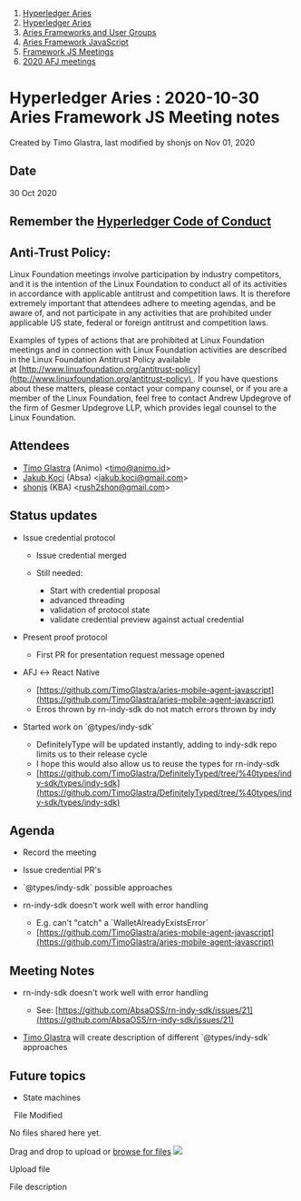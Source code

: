 1. [Hyperledger Aries](index.html)
2. [Hyperledger Aries](Hyperledger-Aries_18481154.html)
3. [Aries Frameworks and User Groups](Aries-Frameworks-and-User-Groups_18481290.html)
4. [Aries Framework JavaScript](Aries-Framework-JavaScript_18482463.html)
5. [Framework JS Meetings](Framework-JS-Meetings_18482467.html)
6. [2020 AFJ meetings](2020-AFJ-meetings_18513105.html)

# Hyperledger Aries : 2020-10-30 Aries Framework JS Meeting notes

Created by Timo Glastra, last modified by shonjs on Nov 01, 2020

## Date

30 Oct 2020

## Remember the [Hyperledger Code of Conduct](https://lf-hyperledger.atlassian.net/wiki/display/HYP/Hyperledger+Code+of+Conduct)

## Anti-Trust Policy:

Linux Foundation meetings involve participation by industry competitors, and it is the intention of the Linux Foundation to conduct all of its activities in accordance with applicable antitrust and competition laws. It is therefore extremely important that attendees adhere to meeting agendas, and be aware of, and not participate in any activities that are prohibited under applicable US state, federal or foreign antitrust and competition laws.

Examples of types of actions that are prohibited at Linux Foundation meetings and in connection with Linux Foundation activities are described in the Linux Foundation Antitrust Policy available at [http://www.linuxfoundation.org/antitrust-policy](http://www.linuxfoundation.org/antitrust-policy) . If you have questions about these matters, please contact your company counsel, or if you are a member of the Linux Foundation, feel free to contact Andrew Updegrove of the firm of Gesmer Updegrove LLP, which provides legal counsel to the Linux Foundation.

## Attendees

- [Timo Glastra](https://lf-hyperledger.atlassian.net/wiki/people/5f64a069a1048d0069073500?ref=confluence) (Animo) &lt;timo@animo.id&gt;
- [Jakub Koci](https://lf-hyperledger.atlassian.net/wiki/people/557058:a09deeb2-174a-4e43-9fd0-890f4d055dd5?ref=confluence) (Absa) &lt;jakub.koci@gmail.com&gt;
- [shonjs](https://lf-hyperledger.atlassian.net/wiki/people/557058:b2736d63-185c-457c-88a1-e84b63da434d?ref=confluence) (KBA) &lt;rush2shon@gmail.com&gt;

## Status updates

- Issue credential protocol
  
  - Issue credential merged
  - Still needed:
    
    - Start with credential proposal
    - advanced threading
    - validation of protocol state
    - validate credential preview against actual credential
- Present proof protocol
  
  - First PR for presentation request message opened
- AFJ ↔ React Native
  
  - [https://github.com/TimoGlastra/aries-mobile-agent-javascript](https://github.com/TimoGlastra/aries-mobile-agent-javascript)
  - Erros thrown by rn-indy-sdk do not match errors thrown by indy
- Started work on \`@types/indy-sdk\`
  
  - DefinitelyType will be updated instantly, adding to indy-sdk repo limits us to their release cycle
  - I hope this would also allow us to reuse the types for rn-indy-sdk
  - [https://github.com/TimoGlastra/DefinitelyTyped/tree/%40types/indy-sdk/types/indy-sdk](https://github.com/TimoGlastra/DefinitelyTyped/tree/%40types/indy-sdk/types/indy-sdk)

## Agenda

- Record the meeting
- Issue credential PR's
- \`@types/indy-sdk\` possible approaches
- rn-indy-sdk doesn't work well with error handling
  
  - E.g. can't "catch" a \`WalletAlreadyExistsError\`
  - [https://github.com/TimoGlastra/aries-mobile-agent-javascript](https://github.com/TimoGlastra/aries-mobile-agent-javascript)

## Meeting Notes

- rn-indy-sdk doesn't work well with error handling
  
  - See: [https://github.com/AbsaOSS/rn-indy-sdk/issues/21](https://github.com/AbsaOSS/rn-indy-sdk/issues/21)
- [Timo Glastra](https://lf-hyperledger.atlassian.net/wiki/people/5f64a069a1048d0069073500?ref=confluence) will create description of different \`@types/indy-sdk\` approaches

## Future topics

- State machines

  File Modified

No files shared here yet.

Drag and drop to upload or [browse for files]() ![](images/icons/wait.gif)

Upload file

File description
